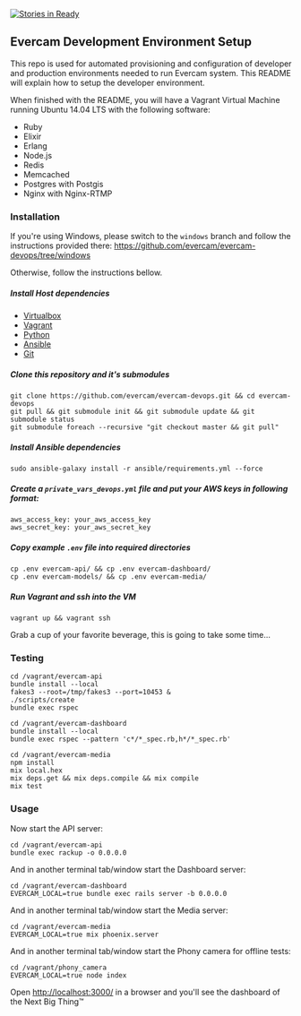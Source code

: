 [![Stories in Ready](https://badge.waffle.io/evercam/evercam-devops.png?label=ready&title=Ready)](https://waffle.io/evercam/evercam-devops)
## Evercam Development Environment Setup

This repo is used for automated provisioning and configuration of developer and production environments needed to run Evercam system. This README will explain how to setup the developer environment.

When finished with the README, you will have a Vagrant Virtual Machine running Ubuntu 14.04 LTS with the following software:

* Ruby
* Elixir
* Erlang
* Node.js
* Redis
* Memcached
* Postgres with Postgis
* Nginx with Nginx-RTMP

### Installation

If you're using Windows, please switch to the `windows` branch and follow the instructions provided there: https://github.com/evercam/evercam-devops/tree/windows

Otherwise, follow the instructions bellow.

##### Install Host dependencies

* [Virtualbox](https://www.virtualbox.org/wiki/Downloads)
* [Vagrant](http://www.vagrantup.com/downloads.html)
* [Python](https://www.python.org/downloads/)
* [Ansible](http://docs.ansible.com/ansible/intro_installation.html)
* [Git](http://git-scm.com/downloads)

##### Clone this repository and it's submodules

```
git clone https://github.com/evercam/evercam-devops.git && cd evercam-devops
git pull && git submodule init && git submodule update && git submodule status
git submodule foreach --recursive "git checkout master && git pull"
```

##### Install Ansible dependencies

```
sudo ansible-galaxy install -r ansible/requirements.yml --force
```

##### Create a `private_vars_devops.yml` file and put your AWS keys in following format:

```
aws_access_key: your_aws_access_key
aws_secret_key: your_aws_secret_key
```

##### Copy example `.env` file into required directories

```
cp .env evercam-api/ && cp .env evercam-dashboard/
cp .env evercam-models/ && cp .env evercam-media/
```

##### Run Vagrant and ssh into the VM

```
vagrant up && vagrant ssh
```

Grab a cup of your favorite beverage, this is going to take some time...

### Testing

```
cd /vagrant/evercam-api
bundle install --local
fakes3 --root=/tmp/fakes3 --port=10453 &
./scripts/create
bundle exec rspec

cd /vagrant/evercam-dashboard
bundle install --local
bundle exec rspec --pattern 'c*/*_spec.rb,h*/*_spec.rb'

cd /vagrant/evercam-media
npm install
mix local.hex
mix deps.get && mix deps.compile && mix compile
mix test
```

### Usage

Now start the API server:

```
cd /vagrant/evercam-api
bundle exec rackup -o 0.0.0.0
```

And in another terminal tab/window start the Dashboard server:

```
cd /vagrant/evercam-dashboard
EVERCAM_LOCAL=true bundle exec rails server -b 0.0.0.0
```

And in another terminal tab/window start the Media server:

```
cd /vagrant/evercam-media
EVERCAM_LOCAL=true mix phoenix.server
```

And in another terminal tab/window start the Phony camera for offline tests:

```
cd /vagrant/phony_camera
EVERCAM_LOCAL=true node index
```

Open [http://localhost:3000/](http://localhost:3000/) in a browser and you'll see the dashboard of the Next Big Thing&trade;
